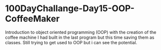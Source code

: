 # 100DayChallange-Day15-OOP-CoffeeMaker

Introduction to object oriented programming (OOP) with the creation of the coffee machine I had built in the last program but this time saving them as classes. Still trying to get used to OOP but i can see the potential.
